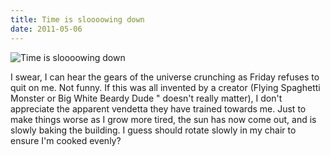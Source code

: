 ```yaml
---
title: Time is sloooowing down
date: 2011-05-06
---
```


![Time is sloooowing down](https://source.unsplash.com/s9CC2SKySJM/1600x900)

I swear, I can hear the gears of the universe crunching as Friday refuses to quit on me. Not funny. If this was all invented by a creator (Flying Spaghetti Monster or Big White Beardy Dude " doesn't really matter), I don't appreciate the apparent vendetta they have trained towards me. Just to make things worse as I grow more tired, the sun has now come out, and is slowly baking the building. I guess should rotate slowly in my chair to ensure I'm cooked evenly?